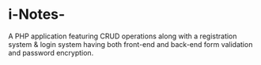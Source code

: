 # i-Notes-
A PHP application featuring CRUD operations along with a registration system & login system having both front-end and back-end form validation and password encryption.
